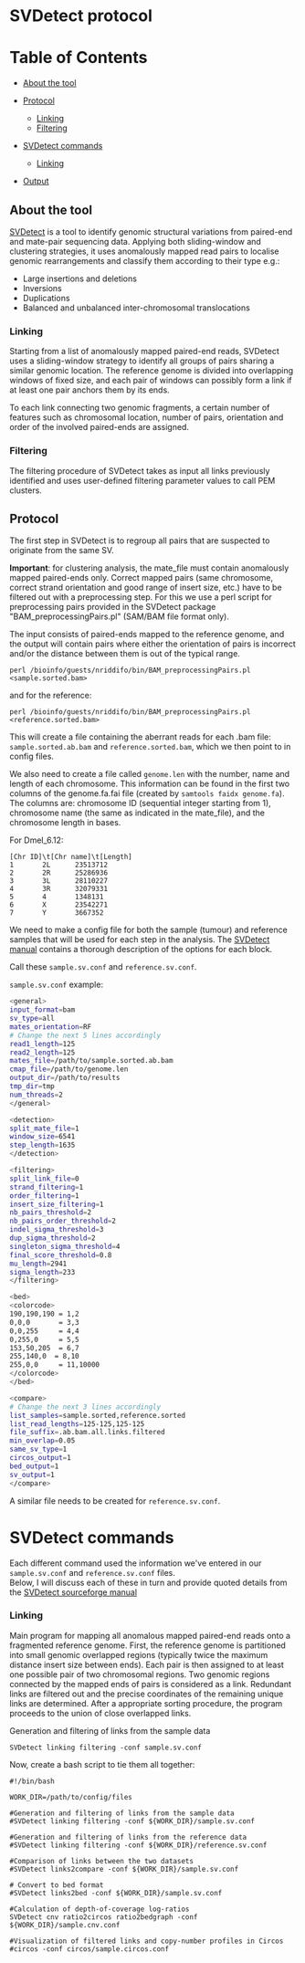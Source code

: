 # SVDetect protocol

# Table of Contents
* [About the tool](#about-the-tool)
* [Protocol](#protocol)
    * [Linking](#linking)
    * [Filtering](#filtering)
	
* [SVDetect commands](#svdetect_commands)
    * [Linking](#linking)
* [Output](#output)

## About the tool
[SVDetect](http://bioinformatics.oxfordjournals.org/content/26/15/1895.full.pdf) is a tool to identify genomic structural variations from paired-end and mate-pair sequencing data.
Applying both sliding-window and clustering strategies, it uses anomalously mapped read pairs to localise genomic rearrangements and classify them according to their type e.g.:
* Large insertions and deletions
* Inversions
* Duplications
* Balanced and unbalanced inter-chromosomal translocations

### Linking
Starting from a list of anomalously mapped paired-end reads, SVDetect uses a sliding-window strategy to identify all groups of pairs sharing a similar genomic location. The reference genome is divided into overlapping windows of fixed size, and each pair of windows can possibly form a link if at least one pair anchors them by its ends.

To each link connecting two genomic fragments, a certain number of features such as chromosomal location, number of pairs, orientation and order of the involved paired-ends are assigned.


### Filtering
The filtering procedure of SVDetect takes as input all links previously identified and uses user-defined filtering parameter values to call PEM clusters.


## Protocol

The first step in SVDetect is to regroup all pairs that are suspected to originate from the same SV.

**Important**: for clustering analysis, the mate_file must contain anomalously mapped paired-ends only. 
Correct mapped pairs (same chromosome, correct strand orientation and good range of insert size, etc.) have to be filtered out with a preprocessing step. 
For this we use a perl script for preprocessing pairs provided in the SVDetect package "BAM_preprocessingPairs.pl" (SAM/BAM file format only).  

The input consists of paired-ends mapped to the reference genome, and the output will contain pairs where either the orientation of pairs is incorrect and/or the distance between them is out of the typical range.

```perl /bioinfo/guests/nriddifo/bin/BAM_preprocessingPairs.pl <sample.sorted.bam>```

and for the reference: 

```perl /bioinfo/guests/nriddifo/bin/BAM_preprocessingPairs.pl <reference.sorted.bam>```

This will create a file containing the aberrant reads for each .bam file: `sample.sorted.ab.bam` and `reference.sorted.bam`, which we then point to in config files.

We also need to create a file called `genome.len` with the number, name and length of each chromosome. This information can be found in the first two columns of the genome.fa.fai file (created by `samtools faidx genome.fa`). The columns are: chromosome ID (sequential integer starting from 1), chromosome name (the same as indicated in the mate_file), and the chromosome length in bases.

For Dmel_6.12:

```
[Chr ID]\t[Chr name]\t[Length]
1       2L      23513712
2       2R      25286936
3       3L      28110227
4       3R      32079331
5       4       1348131
6       X       23542271
7       Y       3667352
```

We need to make a config file for both the sample (tumour) and reference samples that will be used for each step in the analysis. The [SVDetect manual](http://svdetect.sourceforge.net/Site/Manual.html) contains a thorough description of the options for each block. 

Call these `sample.sv.conf` and `reference.sv.conf`. 

`sample.sv.conf` example:
 

``` bash
<general>
input_format=bam 
sv_type=all
mates_orientation=RF
# Change the next 5 lines accordingly
read1_length=125
read2_length=125
mates_file=/path/to/sample.sorted.ab.bam										
cmap_file=/path/to/genome.len													
output_dir=/path/to/results														
tmp_dir=tmp
num_threads=2
</general>

<detection>
split_mate_file=1
window_size=6541
step_length=1635
</detection>

<filtering>
split_link_file=0
strand_filtering=1
order_filtering=1
insert_size_filtering=1
nb_pairs_threshold=2
nb_pairs_order_threshold=2
indel_sigma_threshold=3
dup_sigma_threshold=2
singleton_sigma_threshold=4
final_score_threshold=0.8
mu_length=2941
sigma_length=233
</filtering>

<bed>
<colorcode>
190,190,190 = 1,2
0,0,0       = 3,3
0,0,255     = 4,4
0,255,0     = 5,5
153,50,205  = 6,7
255,140,0  = 8,10
255,0,0     = 11,10000
</colorcode>
</bed>

<compare>
# Change the next 3 lines accordingly
list_samples=sample.sorted,reference.sorted
list_read_lengths=125-125,125-125
file_suffix=.ab.bam.all.links.filtered
min_overlap=0.05
same_sv_type=1
circos_output=1
bed_output=1
sv_output=1
</compare>
```

A similar file needs to be created for `reference.sv.conf`. 

# SVDetect commands

Each different command used the information we've entered in our `sample.sv.conf` and `reference.sv.conf` files.  
Below, I will discuss each of these in turn and provide quoted details from the [SVDetect sourceforge manual](http://svdetect.sourceforge.net/Site/Manual.html)  

### Linking

Main program for mapping all anomalous mapped paired-end reads onto a fragmented reference genome. First, the reference genome is partitioned into small genomic overlapped regions (typically twice the maximum distance insert size between ends). Each pair is then assigned to at least one possible pair of two chromosomal regions. Two genomic regions connected by the mapped ends of pairs is considered as a link. 
Redundant links are filtered out and the precise coordinates of the remaining unique links are determined. After a appropriate sorting procedure, the program proceeds to the union of close overlapped links.


Generation and filtering of links from the sample data

```SVDetect linking filtering -conf sample.sv.conf```














Now, create a bash script to tie them all together: 

```{bash}
#!/bin/bash

WORK_DIR=/path/to/config/files

#Generation and filtering of links from the sample data
#SVDetect linking filtering -conf ${WORK_DIR}/sample.sv.conf

#Generation and filtering of links from the reference data
#SVDetect linking filtering -conf ${WORK_DIR}/reference.sv.conf

#Comparison of links between the two datasets
#SVDetect links2compare -conf ${WORK_DIR}/sample.sv.conf

# Convert to bed format
#SVDetect links2bed -conf ${WORK_DIR}/sample.sv.conf

#Calculation of depth-of-coverage log-ratios
SVDetect cnv ratio2circos ratio2bedgraph -conf ${WORK_DIR}/sample.cnv.conf

#Visualization of filtered links and copy-number profiles in Circos
#circos -conf circos/sample.circos.conf
```





